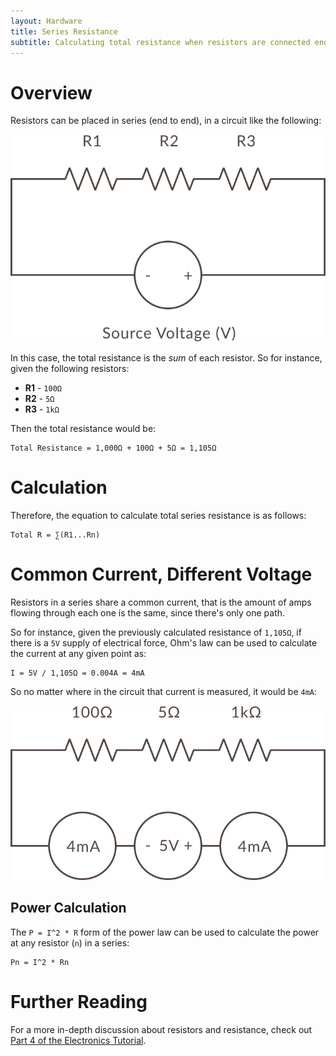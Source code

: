 ```yaml
---
layout: Hardware
title: Series Resistance
subtitle: Calculating total resistance when resistors are connected end-to-end.
---
```


# Overview
Resistors can be placed in series (end to end), in a circuit like the following:

![](/Hardware/Tutorials/Electronics/Part4/Resistors_in_Series.svg)

In this case, the total resistance is the _sum_ of each resistor. So for instance, given the following resistors:

 * **R1** - `100Ω`
 * **R2** - `5Ω`
 * **R3** - `1kΩ`

Then the total resistance would be:

```
Total Resistance = 1,000Ω + 100Ω + 5Ω = 1,105Ω
```

# Calculation

Therefore, the equation to calculate total series resistance is as follows:

```
Total R = ∑(R1...Rn)
```

# Common Current, Different Voltage

Resistors in a series share a common current, that is the amount of amps flowing through each one is the same, since there's only one path. 

So for instance, given the previously calculated resistance of `1,105Ω`, if there is a `5V` supply of electrical force, Ohm's law can be used to calculate the current at any given point as:

```
I = 5V / 1,105Ω = 0.004A = 4mA
```

So no matter where in the circuit that current is measured, it would be `4mA`:

![](/Hardware/Tutorials/Electronics/Part4/Common_Current_w_Values.svg)

## Power Calculation

The `P = I^2 * R` form of the power law can be used to calculate the power at any resistor (`n`) in a series:

```
Pn = I^2 * Rn
```

# Further Reading

For a more in-depth discussion about resistors and resistance, check out [Part 4 of the Electronics Tutorial](/Hardware/Tutorials/Electronics/Part4/Resistance/).
